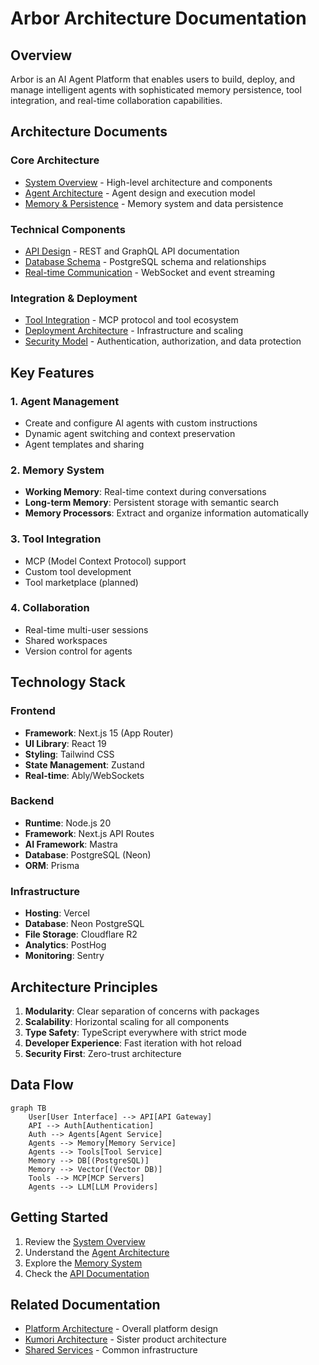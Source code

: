 # Arbor Architecture Documentation

## Overview

Arbor is an AI Agent Platform that enables users to build, deploy, and manage intelligent agents with sophisticated memory persistence, tool integration, and real-time collaboration capabilities.

## Architecture Documents

### Core Architecture
- [System Overview](system-overview.md) - High-level architecture and components
- [Agent Architecture](agent-architecture.md) - Agent design and execution model
- [Memory & Persistence](memory-persistence.md) - Memory system and data persistence

### Technical Components
- [API Design](../../../api/) - REST and GraphQL API documentation
- [Database Schema](database-schema.md) - PostgreSQL schema and relationships
- [Real-time Communication](realtime-architecture.md) - WebSocket and event streaming

### Integration & Deployment
- [Tool Integration](tool-integration.md) - MCP protocol and tool ecosystem
- [Deployment Architecture](../../../architecture/deployment-architecture.md) - Infrastructure and scaling
- [Security Model](security-model.md) - Authentication, authorization, and data protection

## Key Features

### 1. Agent Management
- Create and configure AI agents with custom instructions
- Dynamic agent switching and context preservation
- Agent templates and sharing

### 2. Memory System
- **Working Memory**: Real-time context during conversations
- **Long-term Memory**: Persistent storage with semantic search
- **Memory Processors**: Extract and organize information automatically

### 3. Tool Integration
- MCP (Model Context Protocol) support
- Custom tool development
- Tool marketplace (planned)

### 4. Collaboration
- Real-time multi-user sessions
- Shared workspaces
- Version control for agents

## Technology Stack

### Frontend
- **Framework**: Next.js 15 (App Router)
- **UI Library**: React 19
- **Styling**: Tailwind CSS
- **State Management**: Zustand
- **Real-time**: Ably/WebSockets

### Backend
- **Runtime**: Node.js 20
- **Framework**: Next.js API Routes
- **AI Framework**: Mastra
- **Database**: PostgreSQL (Neon)
- **ORM**: Prisma

### Infrastructure
- **Hosting**: Vercel
- **Database**: Neon PostgreSQL
- **File Storage**: Cloudflare R2
- **Analytics**: PostHog
- **Monitoring**: Sentry

## Architecture Principles

1. **Modularity**: Clear separation of concerns with packages
2. **Scalability**: Horizontal scaling for all components
3. **Type Safety**: TypeScript everywhere with strict mode
4. **Developer Experience**: Fast iteration with hot reload
5. **Security First**: Zero-trust architecture

## Data Flow

```mermaid
graph TB
    User[User Interface] --> API[API Gateway]
    API --> Auth[Authentication]
    Auth --> Agents[Agent Service]
    Agents --> Memory[Memory Service]
    Agents --> Tools[Tool Service]
    Memory --> DB[(PostgreSQL)]
    Memory --> Vector[(Vector DB)]
    Tools --> MCP[MCP Servers]
    Agents --> LLM[LLM Providers]
```

## Getting Started

1. Review the [System Overview](system-overview.md)
2. Understand the [Agent Architecture](agent-architecture.md)
3. Explore the [Memory System](memory-persistence.md)
4. Check the [API Documentation](../../../api/)

## Related Documentation

- [Platform Architecture](../../../architecture/) - Overall platform design
- [Kumori Architecture](../../kumori/architecture/) - Sister product architecture
- [Shared Services](../../../architecture/shared-services.md) - Common infrastructure